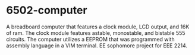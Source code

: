 # 6502-computer
 A breadboard computer that features a clock module, LCD output, and 16K of ram. The clock module features astable, monostable, and bistable 555 circuits. The computer utilizes a EEPROM that was programmed with assembly language in a VIM terminal. EE sophomore project for EEE 2214.

